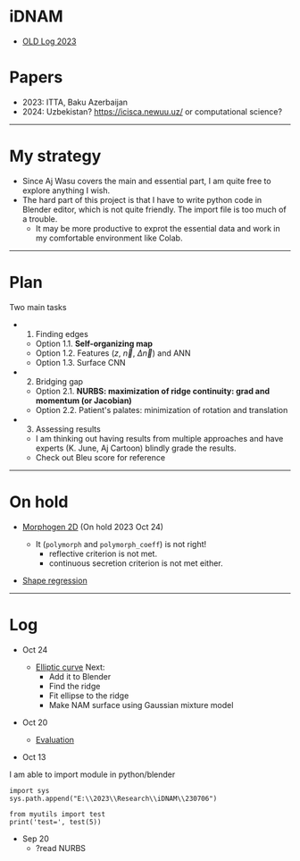 # iDNAM

* [OLD Log 2023](https://github.com/tatpongkatanyukul/iDNAM/blob/main/OLDLog2023.md)

# Papers

* 2023: ITTA, Baku Azerbaijan
* 2024: Uzbekistan? https://icisca.newuu.uz/ or computational science?

---
# My strategy
* Since Aj Wasu covers the main and essential part, I am quite free to explore anything I wish.
* The hard part of this project is that I have to write python code in Blender editor, which is not quite friendly. The import file is too much of a trouble.
  * It may be more productive to exprot the essential data and work in my comfortable environment like Colab.

---
# Plan
Two main tasks
* 1. Finding edges
  * Option 1.1. **Self-organizing map**
  * Option 1.2. Features ($z$, $\vec{n}$, $\Delta \vec{n}$) and ANN
  * Option 1.3. Surface CNN

* 2. Bridging gap
  * Option 2.1. **NURBS: maximization of ridge continuity: grad and momentum (or Jacobian)**
  * Option 2.2. Patient's palates: minimization of rotation and translation   
 
* 3. Assessing results
  * I am thinking out having results from multiple approaches and have experts (K. June, Aj Cartoon) blindly grade the results.
  * Check out Bleu score for reference
 
---
# On hold

* [Morphogen 2D](https://colab.research.google.com/drive/1mT8QNi-vt6rmBi1QrWxQwdN2B582q4tZ#scrollTo=C0mdgvfGO0cL) (On hold 2023 Oct 24)
  * It (```polymorph``` and ```polymorph_coeff```) is not right!
    * reflective criterion is not met.
    * continuous secretion criterion is not met either.

* [Shape regression](https://colab.research.google.com/drive/1shFRNxwB2SVL8DPYXnpWWhgsHPg0WOnZ#scrollTo=yhaNKMWV8lrd)

---
# Log

* Oct 24
  * [Elliptic curve](https://colab.research.google.com/drive/1aP1Wb8wCztPs2EYsz0TKfGTFdNxUhtvR#scrollTo=uzLR4OOt1jFU)
    Next:
    * Add it to Blender
    * Find the ridge
    * Fit ellipse to the ridge
    * Make NAM surface using Gaussian mixture model 


* Oct 20
  * [Evaluation](https://github.com/tatpongkatanyukul/iDNAM/blob/main/evaluation/readme.md)

* Oct 13

I am able to import module in python/blender

```
import sys
sys.path.append("E:\\2023\\Research\\iDNAM\\230706")

from myutils import test
print('test=', test(5))
```

* Sep 20
  * ?read NURBS 
